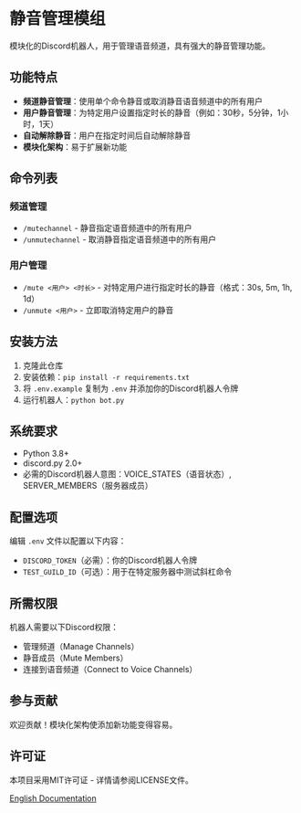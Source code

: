 # 静音管理模组

模块化的Discord机器人，用于管理语音频道，具有强大的静音管理功能。

## 功能特点

- **频道静音管理**：使用单个命令静音或取消静音语音频道中的所有用户
- **用户静音管理**：为特定用户设置指定时长的静音（例如：30秒，5分钟，1小时，1天）
- **自动解除静音**：用户在指定时间后自动解除静音
- **模块化架构**：易于扩展新功能

## 命令列表

### 频道管理
- `/mutechannel` - 静音指定语音频道中的所有用户
- `/unmutechannel` - 取消静音指定语音频道中的所有用户

### 用户管理
- `/mute <用户> <时长>` - 对特定用户进行指定时长的静音（格式：30s, 5m, 1h, 1d）
- `/unmute <用户>` - 立即取消特定用户的静音

## 安装方法

1. 克隆此仓库
2. 安装依赖：`pip install -r requirements.txt`
3. 将 `.env.example` 复制为 `.env` 并添加你的Discord机器人令牌
4. 运行机器人：`python bot.py`

## 系统要求

- Python 3.8+
- discord.py 2.0+
- 必需的Discord机器人意图：VOICE_STATES（语音状态）, SERVER_MEMBERS（服务器成员）

## 配置选项

编辑 `.env` 文件以配置以下内容：
- `DISCORD_TOKEN`（必需）：你的Discord机器人令牌
- `TEST_GUILD_ID`（可选）：用于在特定服务器中测试斜杠命令

## 所需权限

机器人需要以下Discord权限：
- 管理频道（Manage Channels）
- 静音成员（Mute Members）
- 连接到语音频道（Connect to Voice Channels）

## 参与贡献

欢迎贡献！模块化架构使添加新功能变得容易。

## 许可证

本项目采用MIT许可证 - 详情请参阅LICENSE文件。

[English Documentation](README.md)